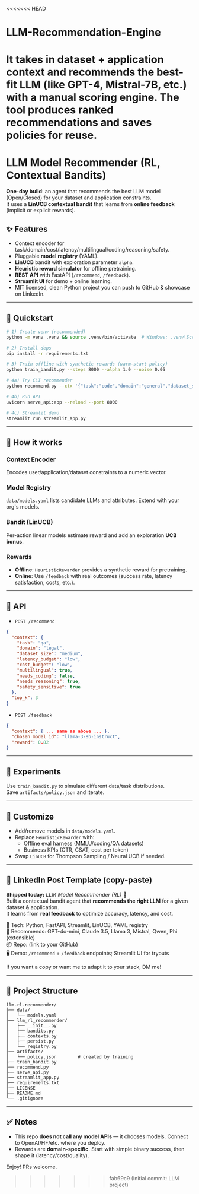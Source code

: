 <<<<<<< HEAD
# LLM-Recommendation-Engine
It takes in dataset + application context and recommends the best-fit LLM (like GPT-4, Mistral-7B, etc.) with a manual scoring engine. The tool produces ranked recommendations and saves policies for reuse.
=======

# LLM Model Recommender (RL, Contextual Bandits)

**One-day build**: an agent that recommends the best LLM model (Open/Closed) for your dataset and application constraints.  
It uses a **LinUCB contextual bandit** that learns from **online feedback** (implicit or explicit rewards).

## ✨ Features
- Context encoder for task/domain/cost/latency/multilingual/coding/reasoning/safety.
- Pluggable **model registry** (YAML).
- **LinUCB** bandit with exploration parameter `alpha`.
- **Heuristic reward simulator** for offline pretraining.
- **REST API** with FastAPI (`/recommend`, `/feedback`).
- **Streamlit UI** for demo + online learning.
- MIT licensed, clean Python project you can push to GitHub & showcase on LinkedIn.

---

## 🚀 Quickstart

```bash
# 1) Create venv (recommended)
python -m venv .venv && source .venv/bin/activate  # Windows: .venv\Scripts\activate

# 2) Install deps
pip install -r requirements.txt

# 3) Train offline with synthetic rewards (warm-start policy)
python train_bandit.py --steps 8000 --alpha 1.0 --noise 0.05

# 4a) Try CLI recommender
python recommend.py --ctx '{"task":"code","domain":"general","dataset_size":"small","latency_budget":"low","cost_budget":"low","multilingual":false,"needs_coding":true,"needs_reasoning":true,"safety_sensitive":false}'

# 4b) Run API
uvicorn serve_api:app --reload --port 8000

# 4c) Streamlit demo
streamlit run streamlit_app.py
```

---

## 🧠 How it works

### Context Encoder
Encodes user/application/dataset constraints to a numeric vector.

### Model Registry
`data/models.yaml` lists candidate LLMs and attributes. Extend with your org's models.

### Bandit (LinUCB)
Per-action linear models estimate reward and add an exploration **UCB bonus**.

### Rewards
- **Offline**: `HeuristicRewarder` provides a synthetic reward for pretraining.
- **Online**: Use `/feedback` with real outcomes (success rate, latency satisfaction, costs, etc.).

---

## 📡 API

- `POST /recommend`
```json
{
  "context": {
    "task": "qa",
    "domain": "legal",
    "dataset_size": "medium",
    "latency_budget": "low",
    "cost_budget": "low",
    "multilingual": true,
    "needs_coding": false,
    "needs_reasoning": true,
    "safety_sensitive": true
  },
  "top_k": 3
}
```

- `POST /feedback`
```json
{
  "context": { ... same as above ... },
  "chosen_model_id": "llama-3-8b-instruct",
  "reward": 0.82
}
```

---

## 🧪 Experiments

Use `train_bandit.py` to simulate different data/task distributions.  
Save `artifacts/policy.json` and iterate.

---

## 🔧 Customize

- Add/remove models in `data/models.yaml`.
- Replace `HeuristicRewarder` with:
  - Offline eval harness (MMLU/coding/QA datasets)
  - Business KPIs (CTR, CSAT, cost per token)
- Swap `LinUCB` for Thompson Sampling / Neural UCB if needed.

---

## 📝 LinkedIn Post Template (copy-paste)

**Shipped today:** *LLM Model Recommender (RL)* 🚀  
Built a contextual bandit agent that **recommends the right LLM** for a given dataset & application.  
It learns from **real feedback** to optimize accuracy, latency, and cost.

🔧 Tech: Python, FastAPI, Streamlit, LinUCB, YAML registry  
🎯 Recommends: GPT-4o-mini, Claude 3.5, Llama 3, Mistral, Qwen, Phi (extensible)  
📦 Repo: (link to your GitHub)  
🖥️ Demo: `/recommend` + `/feedback` endpoints; Streamlit UI for tryouts

If you want a copy or want me to adapt it to your stack, DM me!

---

## 📁 Project Structure

```
llm-rl-recommender/
├── data/
│   └── models.yaml
├── llm_rl_recommender/
│   ├── __init__.py
│   ├── bandits.py
│   ├── contexts.py
│   ├── persist.py
│   └── registry.py
├── artifacts/
│   └── policy.json        # created by training
├── train_bandit.py
├── recommend.py
├── serve_api.py
├── streamlit_app.py
├── requirements.txt
├── LICENSE
├── README.md
└── .gitignore
```

---

## ✅ Notes
- This repo **does not call any model APIs** — it chooses models. Connect to OpenAI/HF/etc. where you deploy.
- Rewards are **domain-specific**. Start with simple binary success, then shape it (latency/cost/quality).

Enjoy! PRs welcome.
>>>>>>> fab69c9 (Initial commit: LLM project)
